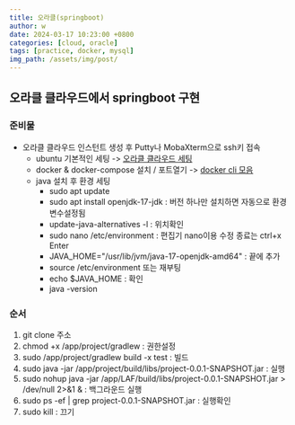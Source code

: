 ```yaml
---
title: 오라클(springboot)
author: w
date: 2024-03-17 10:23:00 +0800
categories: [cloud, oracle]
tags: [practice, docker, mysql]
img_path: /assets/img/post/
---
```


## 오라클 클라우드에서 springboot 구현

### 준비물
- 오라클 클라우드 인스턴트 생성 후 Putty나 MobaXterm으로 ssh키 접속
  - ubuntu 기본적인 세팅 -> [오라클 클라우드 세팅](/posts/오라클-클라우드-세팅/)
  - docker & docker-compose 설치 / 포트열기 -> [docker cli 모음](/posts/docker-cli-모음/)
  - java 설치 후 환경 세팅
    - sudo apt update
    - sudo apt install openjdk-17-jdk : 버전 하나만 설치하면 자동으로 환경변수설정됨
    - update-java-alternatives -l : 위치확인
    - sudo nano /etc/environment : 편집기 nano이용 수정 종료는 ctrl+x Enter
    - JAVA_HOME="/usr/lib/jvm/java-17-openjdk-amd64" : 끝에 추가
    - source /etc/environment 또는 재부팅 
    - echo $JAVA_HOME : 확인
    - java -version


### 순서
1. git clone 주소
2. chmod +x /app/project/gradlew : 권한설정
3. sudo /app/project/gradlew build -x test : 빌드
4. sudo java -jar /app/project/build/libs/project-0.0.1-SNAPSHOT.jar : 실행
5. sudo nohup java -jar /app/LAF/build/libs/project-0.0.1-SNAPSHOT.jar > /dev/null 2>&1 & : 백그라운드 실행
6. sudo ps -ef | grep project-0.0.1-SNAPSHOT.jar : 실행확인
7. sudo kill <PID> : 끄기